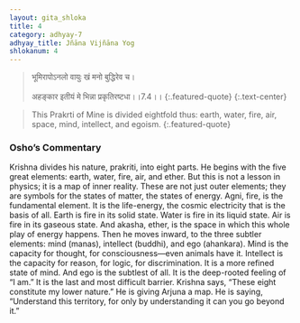 ```yaml
---
layout: gita_shloka
title: 4
category: adhyay-7
adhyay_title: Jñāna Vijñāna Yog
shlokanum: 4
---
```


> भूमिरापोऽनलो वायुः खं मनो बुद्धिरेव च।<br><br>अहङ्कार इतीयं मे भिन्ना प्रकृतिरष्टधा।।7.4।।
{:.featured-quote}
{:.text-center}

> This Prakrti of Mine is divided eightfold thus: earth, water, fire, air, space, mind, intellect, and egoism.
{:.featured-quote}

### Osho’s Commentary
Krishna divides his nature, prakriti, into eight parts. He begins with the five great elements: earth, water, fire, air, and ether. But this is not a lesson in physics; it is a map of inner reality.
These are not just outer elements; they are symbols for the states of matter, the states of energy.
Agni, fire, is the fundamental element. It is the life-energy, the cosmic electricity that is the basis of all.
Earth is fire in its solid state. Water is fire in its liquid state. Air is fire in its gaseous state.
And akasha, ether, is the space in which this whole play of energy happens.
Then he moves inward, to the three subtler elements: mind (manas), intellect (buddhi), and ego (ahankara).
Mind is the capacity for thought, for consciousness—even animals have it. Intellect is the capacity for reason, for logic, for discrimination. It is a more refined state of mind. And ego is the subtlest of all. It is the deep-rooted feeling of “I am.” It is the last and most difficult barrier.
Krishna says, “These eight constitute my lower nature.” He is giving Arjuna a map. He is saying, “Understand this territory, for only by understanding it can you go beyond it.”
